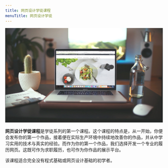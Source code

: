 ```yaml
---
title: 网页设计学徒课程
menuTitle: 网页设计学徒
---
```


![网页设计学徒课程](web-design-apprentice.jpg)

**网页设计学徒课程**是学徒系列的第一个课程。这个课程的特点是，从一开始，你便会发布你的第一个作品，接着便在实际生产环境中持续地改善你的作品，并从中学习实用的技术与真实的经验。而作为你的第一个作品，我们选择开发一个专业的履历网页。这既可作为求职履历，也可作为你作品的展示平台。

该课程适合完全没有程式基础或网页设计基础的初学者。
